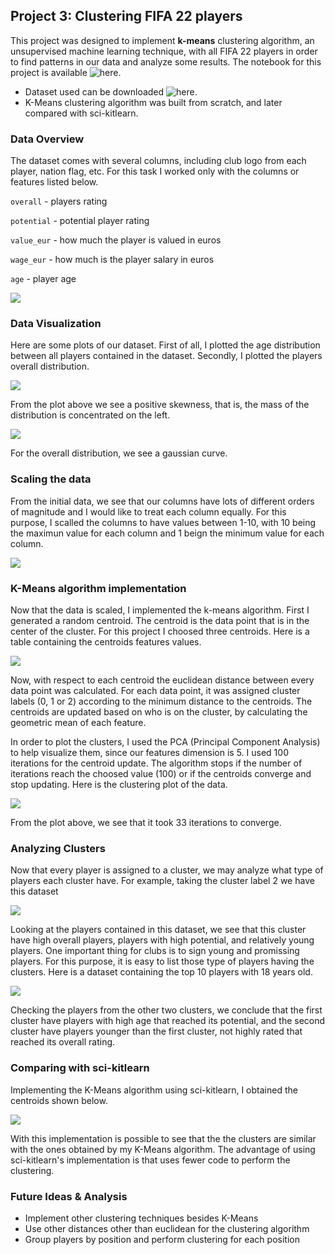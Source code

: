 ## Project 3: Clustering FIFA 22 players

This project was designed to implement **k-means** clustering algorithm, an unsupervised machine learning technique, with all FIFA 22 players in order to find patterns in our data and analyze some results. The notebook for this project is available ![here](https://github.com/igorcruz91/igor_portfolio/blob/main/Project%203/Clustering%20FIFA%20players.ipynb).

* Dataset used can be downloaded ![here](https://www.kaggle.com/datasets/stefanoleone992/fifa-22-complete-player-dataset).
* K-Means clustering algorithm was built from scratch, and later compared with sci-kitlearn.

### Data Overview

The dataset comes with several columns, including club logo from each player, nation flag, etc. For this task I worked only with the columns or features listed below.

`overall` - players rating 

`potential` - potential player rating

`value_eur` - how much the player is valued in euros

`wage_eur` - how much is the player salary in euros

`age` - player age

![](images/data.png)

### Data Visualization

Here are some plots of our dataset. First of all, I plotted the age distribution between all players contained in the dataset. Secondly, I plotted the players overall distribution.

![](images/age.png)

From the plot above we see a positive skewness, that is, the mass of the distribution is concentrated on the left.

![](images/ovr.png)

For the overall distribution, we see a gaussian curve.

### Scaling the data

From the initial data, we see that our columns have lots of different orders of magnitude and I would like to treat each column
equally. For this purpose, I scalled the columns to have values between 1-10, with 10 being the maximun value for each column and 1 beign the minimum value for each column.

![](images/data_scaled.png)

### K-Means algorithm implementation

Now that the data is scaled, I implemented the k-means algorithm. First I generated a random centroid. The centroid is the data point that is in the center of the cluster. For this project I choosed three centroids. Here is a table containing the centroids features values.

![](images/centroids.png)

Now, with respect to each centroid the euclidean distance between every data point was calculated. For each data point, it was assigned cluster labels (0, 1 or 2) according to the minimum distance to the centroids. The centroids are updated based on who is on the cluster, by calculating the geometric mean of each feature.

In order to plot the clusters, I used the PCA (Principal Component Analysis) to help visualize them, since our features dimension is 5. I used 100 iterations for the centroid update. The algorithm stops if the number of iterations reach the choosed value (100) or if the centroids converge and stop updating. Here is the clustering plot of the data.

![](images/cluster.png)

From the plot above, we see that it took 33 iterations to converge.

### Analyzing Clusters

Now that every player is assigned to a cluster, we may analyze what type of players each cluster have. For example, taking the cluster label 2 we have this dataset

![](images/cluster_2.png)

Looking at the players contained in this dataset, we see that this cluster have high overall players, players with high potential, and relatively young players. One important thing for clubs is to sign young and promissing players. For this purpose, it is easy to list those type of players having the clusters. Here is a dataset containing the top 10 players with 18 years old.

![](images/top.png)

Checking the players from the other two clusters, we conclude that the first cluster have players with high age that reached its potential, and the second cluster have players younger than the first cluster, not highly rated that reached its overall rating.

### Comparing with sci-kitlearn

Implementing the K-Means algorithm using sci-kitlearn, I obtained the centroids shown below.

![](images/centroids_scikit.png)

With this implementation is possible to see that the the clusters are similar with the ones obtained by my K-Means algorithm. The advantage of using sci-kitlearn's implementation is that uses fewer code to perform the clustering.

### Future Ideas & Analysis

* Implement other clustering techniques besides K-Means
* Use other distances other than euclidean for the clustering algorithm
* Group players by position and perform clustering for each position
